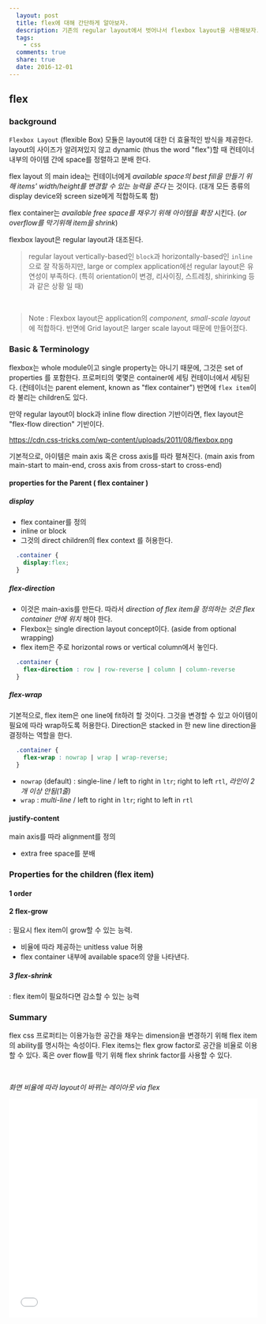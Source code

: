```yaml
---
  layout: post
  title: flex에 대해 간단하게 알아보자.
  description: 기존의 regular layout에서 벗어나서 flexbox layout을 사용해보자.
  tags:
    - css
  comments: true
  share: true
  date: 2016-12-01
---
```



## flex

### background

`Flexbox Layout` (flexible Box) 모듈은 layout에 대한 더 효율적인 방식을 제공한다. layout의 사이즈가 알려져있지 않고 dynamic (thus the word "flex")할 때 컨테이너 내부의 아이템 간에 space를 정렬하고 분배 한다.

flex layout 의 main idea는 컨테이너에게 *available space의 best fill을 만들기 위해 items' width/height를 변경할 수 있는 능력을 준다* 는 것이다. (대개 모든 종류의 display device와 screen size에게 적합하도록 함)

 flex container는 *available free space를 채우기 위해 아이템을 확장* 시킨다. (*or overflow를 막기위해 item을 shrink*)

flexbox layout은 regular layout과 대조된다.

> regular layout
vertically-based인 `block`과 horizontally-based인 `inline` 으로 잘 작동하지만, large or complex application에선 regular layout은 유연성이 부족하다. (특히 orientation이 변경, 리사이징, 스트레칭, shirinking 등과 같은 상황 일 때)

<br>

> Note : Flexbox layout은 application의 *component, small-scale layout* 에 적합하다. 반면에 Grid layout은 larger scale layout 때문에 만들어졌다.


### Basic & Terminology

flexbox는 whole module이고 single property는 아니기 때문에, 그것은 set of properties 를 포함한다. 프로퍼티의 몇몇은 container에 세팅 컨테이너에서 세팅된다.
(컨테이너는 parent element, known as "flex container") 반면에 `flex item`이라 불리는 children도 있다.

만약 regular layout이 block과 inline flow direction 기반이라면,
flex layout은 "flex-flow direction" 기반이다.

https://cdn.css-tricks.com/wp-content/uploads/2011/08/flexbox.png

기본적으로, 아이템은 main axis 혹은 cross axis를 따라 펼쳐진다.
(main axis from main-start to main-end, cross axis from cross-start to cross-end)

#### properties for the Parent ( flex container )

##### display

- flex container를 정의
- inline or block
- 그것의 direct children의 flex context 를 허용한다.

```css
  .container {
    display:flex;
  }
```

##### flex-direction

- 이것은 main-axis를 만든다. 따라서 *direction of flex item을 정의하는 것은 flex container 안에 위치* 해야 한다.
- Flexbox는 single direction layout concept이다. (aside from optional wrapping)
- flex item은 주로 horizontal rows or vertical column에서 놓인다.

```css
  .container {
    flex-direction : row | row-reverse | column | column-reverse
  }
```

##### flex-wrap

기본적으로, flex item은 one line에 fit하려 할 것이다. 그것을 변경할 수 있고 아이템이 필요에 따라 wrap하도록 허용한다. Direction은 stacked in 한 new line direction을 결정하는 역할을 한다.

```css
  .container {
    flex-wrap : nowrap | wrap | wrap-reverse;
  }
```

  - `nowrap` (default) : single-line / left to right in `ltr`; right to left `rtl`, *라인이 2개 이상 안됨(1줄)*
  - `wrap` : *multi-line* / left to right in `ltr`; right to left in `rtl`

#### justify-content
main axis를 따라 alignment를 정의
- extra free space를 분배


### Properties for the children (flex item)

#### 1 order

#### 2 flex-grow
: 필요시 flex item이 grow할 수 있는 능력.
- 비율에 따라 제공하는 unitless value 허용
- flex container 내부에 available space의 양을 나타낸다.

##### 3 flex-shrink
: flex item이 필요하다면 감소할 수 있는 능력


### Summary
flex css 프로퍼티는 이용가능한 공간을 채우는 dimension을 변경하기 위해 flex item의 ability를 명시하는 속성이다. Flex items는 flex grow factor로 공간을 비율로 이용할 수 있다. 혹은 over flow를 막기 위해 flex shrink factor를 사용할 수 있다.


<br>

*화면 비율에 따라 layout이 바뀌는 레이아웃 via flex*
<iframe height='442' width="100%" scrolling='no' title='qaOpzJ' src='//codepen.io/cooking/embed/qaOpzJ/?height=442&theme-id=0&default-tab=result&embed-version=2' frameborder='no' allowtransparency='true' allowfullscreen='true' style='width: 100%;'>See the Pen <a href='http://codepen.io/cooking/pen/qaOpzJ/'>qaOpzJ</a> by cooking (<a href='http://codepen.io/cooking'>@cooking</a>) on <a href='http://codepen.io'>CodePen</a>.
</iframe>
